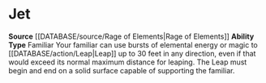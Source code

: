 ﻿---
ability_type: Familiar
actions: null
frequency: null
id: '94'
name: Jet
rarity: Common
requirement: null
rus_type_level: null
source: '[[DATABASE/source/Rage of Elements|Rage of Elements]]'
trait: null
type: Familiar Ability

---
# Jet

**Source** [[DATABASE/source/Rage of Elements|Rage of Elements]]
**Ability Type** Familiar
Your familiar can use bursts of elemental energy or magic to [[DATABASE/action/Leap|Leap]] up to 30 feet in any direction, even if that would exceed its normal maximum distance for leaping. The Leap must begin and end on a solid surface capable of supporting the familiar.